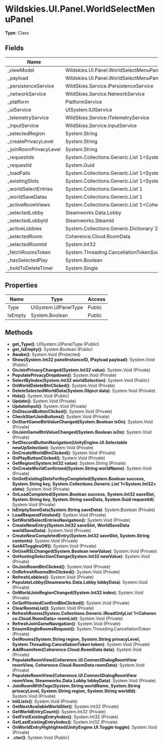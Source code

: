 ﻿# Wildskies.UI.Panel.WorldSelectMenuPanel

**Type**: Class

## Fields

| Name | Type | Access |
|------|------|--------|
| _viewModel | Wildskies.UI.Panel.WorldSelectMenuPanelViewModel | Private |
| _payload | Wildskies.UI.Panel.WorldSelectMenuPanelPayload | Private |
| _persistenceService | WildSkies.Service.IPersistenceService | Private |
| _networkService | WildSkies.Service.NetworkService | Private |
| _platform | PlatformService | Private |
| _uiService | UISystem.IUIService | Private |
| _telemetryService | WildSkies.Service.ITelemetryService | Private |
| _inputService | WildSkies.Service.InputService | Private |
| _selectedRegion | System.String | Private |
| _createPrivacyLevel | System.String | Private |
| _joinRoomPrivacyLevel | System.String | Private |
| _requestIds | System.Collections.Generic.List`1<System.Guid> | Private |
| _requestId | System.Guid | Private |
| _loadFails | System.Collections.Generic.List`1<System.Int32> | Private |
| _existingSlots | System.Collections.Generic.List`1<System.Int32> | Private |
| _worldSelectEntries | System.Collections.Generic.List`1<WorldSelectEntry> | Private |
| _worldSaveDatas | System.Collections.Generic.List`1<WorldSaveData> | Private |
| _activeRoomViews | System.Collections.Generic.List`1<Coherence.UI.ConnectDialogRoomView> | Private |
| _selectedLobby | Steamworks.Data.Lobby | Private |
| _selectedLobbyId | Steamworks.SteamId | Private |
| _activeLobbies | System.Collections.Generic.Dictionary`2<Coherence.UI.ConnectDialogRoomView,Steamworks.Data.Lobby> | Private |
| _selectedRoom | Coherence.Cloud.RoomData | Private |
| _selectedRoomId | System.Int32 | Private |
| _fetchRoomsToken | System.Threading.CancellationTokenSource | Private |
| _hasSelectedPlay | System.Boolean | Private |
| _holdToDeleteTimer | System.Single | Private |

## Properties

| Name | Type | Access |
|------|------|--------|
| Type | UISystem.UIPanelType | Public |
| IsEmpty | System.Boolean | Public |

## Methods

- **get_Type()**: UISystem.UIPanelType (Public)
- **get_IsEmpty()**: System.Boolean (Public)
- **Awake()**: System.Void (Protected)
- **Show(System.Int32 panelInstanceID, IPayload payload)**: System.Void (Public)
- **OnJoinPrivacyChanged(System.Int32 value)**: System.Void (Private)
- **PopulatePrivacyDropdown()**: System.Void (Private)
- **SelectByIndex(System.Int32 worldSelection)**: System.Void (Public)
- **OnWorldDeleteBtnClicked()**: System.Void (Private)
- **DeleteSelectedWorldData(System.Object data)**: System.Void (Private)
- **Hide()**: System.Void (Public)
- **Update()**: System.Void (Private)
- **UpdateInput()**: System.Void (Private)
- **OnDiscordButtonClicked()**: System.Void (Private)
- **CheckStartJoinButtons()**: System.Void (Private)
- **OnStartGameBtnValueChanged(System.Boolean isOn)**: System.Void (Private)
- **OnJoinGameBtnValueChanged(System.Boolean isOn)**: System.Void (Private)
- **SetDiscordButtonNavigation(UnityEngine.UI.Selectable newUpSelection)**: System.Void (Private)
- **OnCreateWorldBtnClicked()**: System.Void (Private)
- **OnPlayButtonClicked()**: System.Void (Private)
- **GetRegion(System.Int32 value)**: System.String (Private)
- **OnCreateWorldConfirmed(System.String worldName)**: System.Void (Private)
- **OnGetExistingSlotsForKeyCompleted(System.Boolean success, System.String key, System.Collections.Generic.List`1<System.Int32> slots)**: System.Void (Private)
- **OnLoadCompleted(System.Boolean success, System.Int32 saveSlot, System.String key, System.String saveData, System.Guid requestId)**: System.Void (Private)
- **IsEmptySaveData(System.String saveData)**: System.Boolean (Private)
- **LoadRequestFinished()**: System.Void (Private)
- **SetWorldSelectEntriesNavigation()**: System.Void (Private)
- **CreateNewEntry(System.Int32 saveSlot, WorldSaveData worldSaveData)**: System.Void (Private)
- **CreateNewCompletedEntry(System.Int32 saveSlot, System.String contents)**: System.Void (Private)
- **SetAllTogglesOff()**: System.Void (Private)
- **OnUseRSLChanged(System.Boolean newValue)**: System.Void (Private)
- **OnHostingSelectionChange(System.Int32 newValue)**: System.Void (Private)
- **OnJoinRoomBtnClicked()**: System.Void (Private)
- **OnRefreshRoomsBtnClicked()**: System.Void (Private)
- **RefreshLobbies()**: System.Void (Private)
- **PopulateLobby(Steamworks.Data.Lobby lobbyData)**: System.Void (Private)
- **OnWorldJoinRegionChanged(System.Int32 index)**: System.Void (Private)
- **OnSelfHostedConfirmBtnClicked()**: System.Void (Private)
- **ClearRoomsList()**: System.Void (Private)
- **RefreshRooms(System.Collections.Generic.IReadOnlyList`1<Coherence.Cloud.RoomData> roomList)**: System.Void (Private)
- **RefreshJoinGameNavigation()**: System.Void (Private)
- **EnsureSingleRoomsRequest()**: System.Threading.CancellationToken (Private)
- **GetRooms(System.String region, System.String privacyLevel, System.Threading.CancellationToken token)**: System.Void (Private)
- **AddRoomItem(Coherence.Cloud.RoomData data)**: System.Void (Private)
- **PopulateRoomView(Coherence.UI.ConnectDialogRoomView roomView, Coherence.Cloud.RoomData roomData)**: System.Void (Private)
- **PopulateRoomView(Coherence.UI.ConnectDialogRoomView roomView, Steamworks.Data.Lobby lobbyData)**: System.Void (Private)
- **JoinRoomWithTags(System.String worldName, System.String privacyLevel, System.String region, System.String worldId)**: System.Void (Private)
- **InitLists()**: System.Void (Private)
- **GetNextAvailableWorldSlot()**: System.Int32 (Private)
- **GetWorldEntryCount()**: System.Int32 (Private)
- **GetFirstExistingEntryIndex()**: System.Int32 (Private)
- **GetLastExistingEntryIndex()**: System.Int32 (Private)
- **OnWorldEntryHighlighted(UnityEngine.UI.Toggle toggle)**: System.Void (Private)
- **.ctor()**: System.Void (Public)

